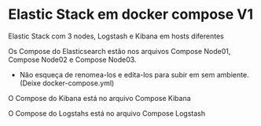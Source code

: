 # Elastic Stack em docker compose V1


Elastic Stack com 3 nodes, Logstash e Kibana em hosts diferentes


Os Compose do Elasticsearch estão nos arquivos Compose Node01, Compose Node02 e Compose Node03.

* Não esqueça de renomea-los e edita-los para subir em sem ambiente.(Deixe docker-compose.yml)

O Compose do Kibana está no arquivo Compose Kibana

O Compose do Logstahs está no arquivo Compose Logstash
